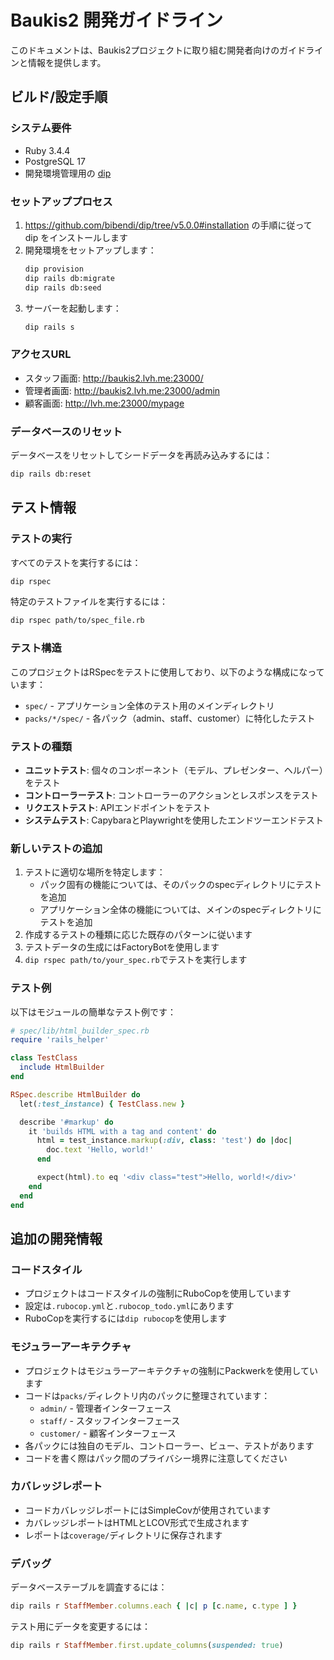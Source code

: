 # Baukis2 開発ガイドライン

このドキュメントは、Baukis2プロジェクトに取り組む開発者向けのガイドラインと情報を提供します。

## ビルド/設定手順

### システム要件
- Ruby 3.4.4
- PostgreSQL 17
- 開発環境管理用の [dip](https://github.com/bibendi/dip/tree/v5.0.0#installation)

### セットアッププロセス
1. https://github.com/bibendi/dip/tree/v5.0.0#installation の手順に従って dip をインストールします
2. 開発環境をセットアップします：
   ```bash
   dip provision
   dip rails db:migrate
   dip rails db:seed
   ```
3. サーバーを起動します：
   ```bash
   dip rails s
   ```

### アクセスURL
- スタッフ画面: http://baukis2.lvh.me:23000/
- 管理者画面: http://baukis2.lvh.me:23000/admin
- 顧客画面: http://lvh.me:23000/mypage

### データベースのリセット
データベースをリセットしてシードデータを再読み込みするには：
```bash
dip rails db:reset
```

## テスト情報

### テストの実行
すべてのテストを実行するには：
```bash
dip rspec
```

特定のテストファイルを実行するには：
```bash
dip rspec path/to/spec_file.rb
```

### テスト構造
このプロジェクトはRSpecをテストに使用しており、以下のような構成になっています：
- `spec/` - アプリケーション全体のテスト用のメインディレクトリ
- `packs/*/spec/` - 各パック（admin、staff、customer）に特化したテスト

### テストの種類
- **ユニットテスト**: 個々のコンポーネント（モデル、プレゼンター、ヘルパー）をテスト
- **コントローラーテスト**: コントローラーのアクションとレスポンスをテスト
- **リクエストテスト**: APIエンドポイントをテスト
- **システムテスト**: CapybaraとPlaywrightを使用したエンドツーエンドテスト

### 新しいテストの追加
1. テストに適切な場所を特定します：
   - パック固有の機能については、そのパックのspecディレクトリにテストを追加
   - アプリケーション全体の機能については、メインのspecディレクトリにテストを追加
2. 作成するテストの種類に応じた既存のパターンに従います
3. テストデータの生成にはFactoryBotを使用します
4. `dip rspec path/to/your_spec.rb`でテストを実行します

### テスト例
以下はモジュールの簡単なテスト例です：

```ruby
# spec/lib/html_builder_spec.rb
require 'rails_helper'

class TestClass
  include HtmlBuilder
end

RSpec.describe HtmlBuilder do
  let(:test_instance) { TestClass.new }

  describe '#markup' do
    it 'builds HTML with a tag and content' do
      html = test_instance.markup(:div, class: 'test') do |doc|
        doc.text 'Hello, world!'
      end

      expect(html).to eq '<div class="test">Hello, world!</div>'
    end
  end
end
```

## 追加の開発情報

### コードスタイル
- プロジェクトはコードスタイルの強制にRuboCopを使用しています
- 設定は`.rubocop.yml`と`.rubocop_todo.yml`にあります
- RuboCopを実行するには`dip rubocop`を使用します

### モジュラーアーキテクチャ
- プロジェクトはモジュラーアーキテクチャの強制にPackwerkを使用しています
- コードは`packs/`ディレクトリ内のパックに整理されています：
  - `admin/` - 管理者インターフェース
  - `staff/` - スタッフインターフェース
  - `customer/` - 顧客インターフェース
- 各パックには独自のモデル、コントローラー、ビュー、テストがあります
- コードを書く際はパック間のプライバシー境界に注意してください

### カバレッジレポート
- コードカバレッジレポートにはSimpleCovが使用されています
- カバレッジレポートはHTMLとLCOV形式で生成されます
- レポートは`coverage/`ディレクトリに保存されます

### デバッグ
データベーステーブルを調査するには：
```ruby
dip rails r StaffMember.columns.each { |c| p [c.name, c.type ] }
```

テスト用にデータを変更するには：
```ruby
dip rails r StaffMember.first.update_columns(suspended: true)
```

